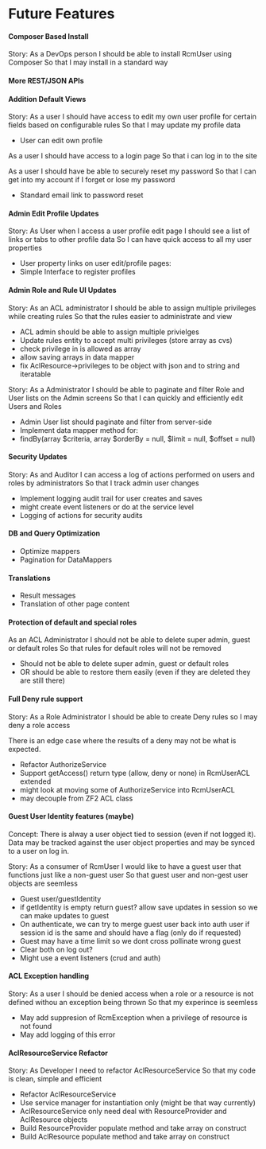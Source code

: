 # Future Features #

#### Composer Based Install ####

Story:
As a DevOps person
I should be able to install RcmUser using Composer
So that I may install in a standard way

#### More REST/JSON APIs ####

#### Addition Default Views ####

Story: 
As a user 
I should have access to edit my own user profile for certain fields based on configurable rules
So that I may update my profile data
    
 - User can edit own profile
 
As a user 
I should have access to a login page
So that i can log in to the site

As a user 
I should have be able to securely reset my password
So that I can get into my account if I forget or lose my password

- Standard email link to password reset

#### Admin Edit Profile Updates ####

Story:
As User when I access a user profile edit page
I should see a list of links or tabs to other profile data
So I can have quick access to all my user properties
    
 - User property links on user edit/profile pages:
 - Simple Interface to register profiles
    
#### Admin Role and Rule UI Updates ####

Story: 
As an ACL administrator 
I should be able to assign multiple privileges while creating rules 
So that the rules easier to administrate and view
 
 - ACL admin should be able to assign multiple privielges
 - Update rules entity to accept multi privileges (store array as cvs)
 - check privilege in is allowed as array
 - allow saving arrays in data mapper
 - fix AclResource->privileges to be object with json and to string and iteratable
 
Story: 
As a Administrator 
I should be able to paginate and filter Role and User lists on the Admin screens
So that I can quickly and efficiently edit Users and Roles
 
 - Admin User list should paginate and filter from server-side
 - Implement data mapper method for:
 - findBy(array $criteria, array $orderBy = null, $limit = null, $offset = null)

#### Security Updates ####

Story: 
As and Auditor 
I can access a log of actions performed on users and roles by administrators 
So that I track admin user changes
    
 - Implement logging audit trail for user creates and saves
 - might create event listeners or do at the service level
 - Logging of actions for security audits

#### DB and Query Optimization ####

 - Optimize mappers
 - Pagination for DataMappers

#### Translations #### 

 - Result messages
 - Translation of other page content

#### Protection of default and special roles ####

As an ACL Administrator
I should not be able to delete super admin, guest or default roles
So that rules for default roles will not be removed

- Should not be able to delete super admin, guest or default roles
- OR should be able to restore them easily (even if they are deleted they are still there)

#### Full Deny rule support ####

Story: 
As a Role Administrator 
I should be able to create Deny rules so 
I may deny a role access

There is an edge case where the results of a deny may not be what is expected.

- Refactor AuthorizeService
- Support getAccess() return type (allow, deny or none) in RcmUserACL extended
- might look at moving some of AuthorizeService into RcmUserACL
- may decouple from ZF2 ACL class

#### Guest User Identity features (maybe) ####

Concept: There is alway a user object tied to session (even if not logged it).
Data may be tracked against the user object properties and may be synced to a user
on log in.

Story: 
As a consumer of RcmUser
I would like to have a guest user that functions just like a non-guest user 
So that guest user and non-gest user objects are seemless

- Guest user/guestIdentity 
- if getIdentity is empty return guest?
    allow save updates in session so we can make updates to guest
- On authenticate, we can try to merge guest user back into auth user
    if session id is the same and should have a flag (only do if requested)
- Guest may have a time limit so we dont cross pollinate wrong guest
- Clear both on log out?
- Might use a event listeners (crud and auth)

#### ACL Exception handling ####
            
Story: 
As a user 
I should be denied access when a role or a resource is not defined withou an exception being thrown
So that my experince is seemless

- May add suppresion of RcmException when a privilege of resource is not found
- May add logging of this error

#### AclResourceService Refactor ####

Story: 
As Developer 
I need to refactor AclResourceService 
So that my code is clean, simple and efficient

- Refactor AclResourceService
- Use service manager for instantiation only (might be that way currently)
- AclResourceService only need deal with ResourceProvider and AclResource objects
- Build ResourceProvider populate method and take array on construct
- Build AclResource populate method and take array on construct